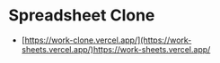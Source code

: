 # Spreadsheet Clone

- [https://work-clone.vercel.app/](https://work-sheets.vercel.app/)https://work-sheets.vercel.app/
